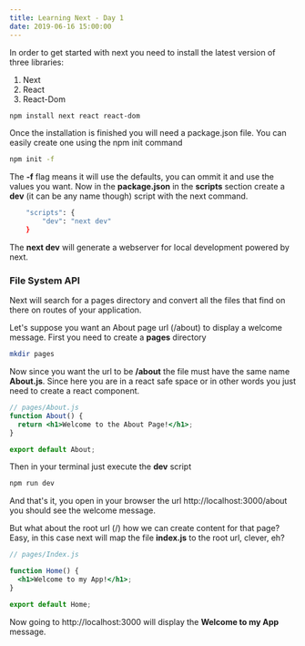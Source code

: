 ```yaml
---
title: Learning Next - Day 1
date: 2019-06-16 15:00:00
---
```


In order to get started with next you need to install the latest version of three libraries:

1. Next
2. React
3. React-Dom

```bash
npm install next react react-dom
```

Once the installation is finished you will need a package.json file. You can easily create one
using the npm init command

```bash
npm init -f
```

The **-f** flag means it will use the defaults, you can ommit it and use the values you want. Now
in the **package.json** in the **scripts** section create a **dev** (it can be any name though) script with the next command.

```bash
	"scripts": {
		"dev": "next dev"
	}
```

The **next dev** will generate a webserver for local development powered by next.

### File System API

Next will search for a pages directory and convert all the files that find on there on routes of your
application.

Let's suppose you want an About page url (/about) to display a welcome message. First you need to create a **pages**
directory

```bash
mkdir pages
```

Now since you want the url to be **/about** the file must have the same name **About.js**. Since here
you are in a react safe space or in other words you just need to create a react component.

```jsx
// pages/About.js
function About() {
  return <h1>Welcome to the About Page!</h1>;
}

export default About;
```

Then in your terminal just execute the **dev** script

```bash
npm run dev
```

And that's it, you open in your browser the url http://localhost:3000/about you should see the welcome message.

But what about the root url (/) how we can create content for that page? Easy, in this case next will map the file **index.js** to the root url, clever, eh?

```jsx
// pages/Index.js

function Home() {
  <h1>Welcome to my App!</h1>;
}

export default Home;
```

Now going to http://localhost:3000 will display the **Welcome to my App** message.
